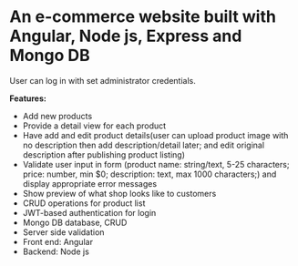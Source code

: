 # An e-commerce website built with Angular, Node js, Express and Mongo DB 

User can log in with set administrator credentials.

**Features:**
- Add new products
- Provide a detail view for each product
- Have add and edit product details(user can upload product image with no description then add description/detail later; and edit original description after publishing product listing)
- Validate user input in form (product name: string/text, 5-25 characters; price: number, min $0; description: text, max 1000 characters;) and display appropriate error messages
- Show preview of what shop looks like to customers 
- CRUD operations for product list
- JWT-based authentication for login
- Mongo DB database, CRUD
- Server side validation
- Front end: Angular
- Backend: Node js
